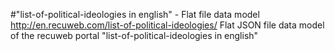 #"list-of-political-ideologies in english" - Flat file data model
http://en.recuweb.com/list-of-political-ideologies/
Flat JSON file data model of the recuweb portal "list-of-political-ideologies in english"
